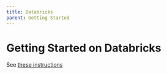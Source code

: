 ```yaml
---
title: Databricks
parent: Getting Started
---
```

# Getting Started on Databricks

See [these instructions](https://github.com/NVIDIA/spark-rapids-ml/blob/spark-cuml/notebooks/databricks/README.md)

